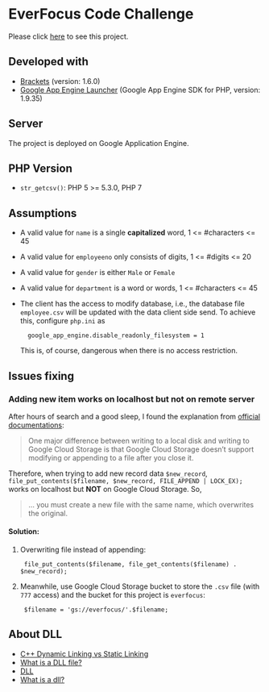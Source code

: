 # EverFocus Code Challenge

Please click [here](http://everfocuscodechallenge.appspot.com/) to see this project. 

## Developed with
- [Brackets](https://github.com/adobe/brackets/) (version: 1.6.0)
- [Google App Engine Launcher](https://cloud.google.com/appengine/downloads#Google_App_Engine_SDK_for_PHP) (Google App Engine SDK for PHP, version: 1.9.35)


## Server
The project is deployed on Google Application Engine.

## PHP Version
- `str_getcsv()`: PHP 5 >= 5.3.0, PHP 7

## Assumptions
- A valid value for `name` is a single **capitalized** word, 1 <= #characters <= 45
- A valid value for `employeeno` only consists of digits, 1 <= #digits <= 20
- A valid value for `gender` is either `Male` or `Female`
- A valid value for `department` is a word or words, 1 <= #characters <= 45
- The client has the access to modify database, i.e., the database file `employee.csv` will be updated with the data client side send. To achieve this, configure `php.ini` as

		google_app_engine.disable_readonly_filesystem = 1 
		
	This is, of course, dangerous when there is no access restriction. 



## Issues fixing
### Adding new item works on localhost but not on remote server

After hours of search and a good sleep, I found the explanation from [official documentations](https://cloud.google.com/appengine/docs/php/googlestorage/):
>One major difference between writing to a local disk and writing to Google Cloud Storage is that Google Cloud Storage doesn’t support modifying or appending to a file after you close it.

Therefore, when trying to add new record data `$new_record`, `file_put_contents($filename, $new_record, FILE_APPEND | LOCK_EX);` works on localhost but **NOT** on Google Cloud Storage. So,

>... you must create a new file with the same name, which overwrites the original.

#### Solution:
1. Overwriting file instead of appending: 

		file_put_contents($filename, file_get_contents($filename) . $new_record);

2. Meanwhile, use Google Cloud Storage bucket to store the `.csv` file (with `777` access) and the bucket for this project is `everfocus`: 

		$filename = 'gs://everfocus/'.$filename;



## About DLL
- [C++ Dynamic Linking vs Static Linking](https://youtu.be/Jzh4ZULXsvo)
- [What is a DLL file?](https://youtu.be/Mam2YMosk6A)
- [DLL](http://www.webopedia.com/TERM/D/DLL.html)
- [What is a dll?](http://stackoverflow.com/questions/484452/what-is-a-dll)
